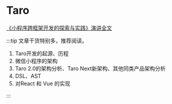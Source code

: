 # Taro

[《小程序跨框架开发的探索与实践》演讲全文](https://mp.weixin.qq.com/s?__biz=MzU3NDkzMTI3MA==&mid=2247483770&idx=1&sn=ba2cdea5256e1c4e7bb513aa4c837834)

:::tip
文章干货特别多，推荐阅读。

1. Taro开发的起源、历程
2. 微信小程序的架构
3. Taro 2.0的架构分析、Taro Next新架构、其他同类产品架构分析
4. DSL、AST
5. 对React 和 Vue 的实现

:::
